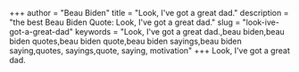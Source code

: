+++
author = "Beau Biden"
title = "Look, I've got a great dad."
description = "the best Beau Biden Quote: Look, I've got a great dad."
slug = "look-ive-got-a-great-dad"
keywords = "Look, I've got a great dad.,beau biden,beau biden quotes,beau biden quote,beau biden sayings,beau biden saying,quotes, sayings,quote, saying, motivation"
+++
Look, I've got a great dad.
